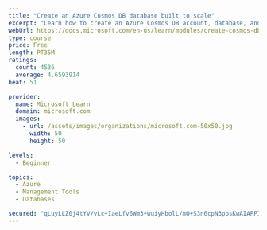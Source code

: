```yaml
---
title: "Create an Azure Cosmos DB database built to scale"
excerpt: "Learn how to create an Azure Cosmos DB account, database, and container built to scale as your application grows."
webUrl: https://docs.microsoft.com/en-us/learn/modules/create-cosmos-db-for-scale/
type: course
price: Free
length: PT35M
ratings:
  count: 4536
  average: 4.6593914
heat: 51

provider:
  name: Microsoft Learn
  domain: microsoft.com
  images:
    - url: /assets/images/organizations/microsoft.com-50x50.jpg
      width: 50
      height: 50

levels:
  - Beginner

topics:
  - Azure
  - Management Tools
  - Databases

secured: "qLuyLLZ0j4tYV/vLc+IaeLfv6Wm3+wuiyHbolL/mO+S3n6cpN3pbsKwAIAPPIiMo+QpBIy1qqY/+KS1C9Nkb1AeAfOezJY9a1VaeC9IMqj9iw638l+G/vaBxOpWj+BlThx6uK2SV1jTg3LdFOPz2Ulqqe9A45q1m2swUKY70exCNSgHzCwkoTvpY9JjbmAZXFgZ2PpIcCsK1y9fqBBS54YE+D4vQxEt1URMFMUsehz7EANOJmGldfaKLdVcz3qTIVNyozvgoax1UwcMl7xXUlxU3hMyFEzDfQeL36Fe/Y7z3GrTBTWyuJ2576fGifrRYSFaASbp1j427qNDQd1v9XOtvwbM8rECYocHLINxEiCujIksfBMUj/4RgpgyOAdaGtYS6RtR0OwGgflUj7WZ+uimqm/joqva4SA0qSkwAQtQ=;gBlTRLWj4CU93MeaKMx4qg=="
---
```


